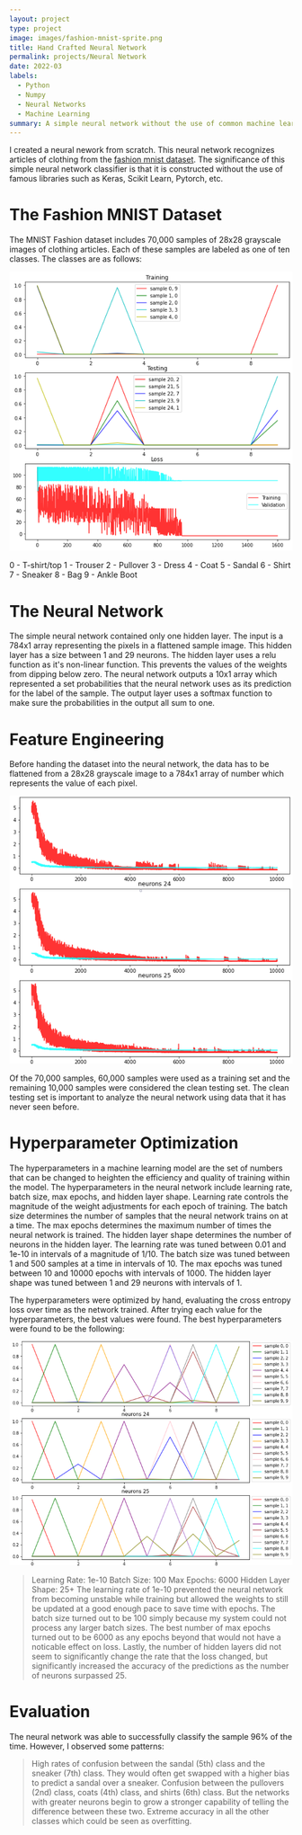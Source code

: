 ```yaml
---
layout: project
type: project
image: images/fashion-mnist-sprite.png
title: Hand Crafted Neural Network
permalink: projects/Neural Network
date: 2022-03
labels:
  - Python
  - Numpy
  - Neural Networks
  - Machine Learning
summary: A simple neural network without the use of common machine learning libraries.
---
```


I created a neural nework from scratch. This neural network recognizes articles of clothing from the [fashion mnist dataset](http://fashion-mnist.s3-website.eu-central-1.amazonaws.com/). The significance of this simple neural network classifier is that it is constructed without the use of famous libraries such as Keras, Scikit Learn, Pytorch, etc.

# The Fashion MNIST Dataset
The MNIST Fashion dataset includes 70,000 samples of 28x28 grayscale images of clothing articles. Each of these samples are labeled as one of ten classes. The classes are as follows:

<img class = "ui medium floated right image" src = "../images/bad-neural-network.png">

0 - T-shirt/top
1 - Trouser
2 - Pullover
3 - Dress
4 - Coat
5 - Sandal
6 - Shirt
7 - Sneaker
8 - Bag
9 - Ankle Boot

# The Neural Network
The simple neural network contained only one hidden layer. The input is a 784x1 array representing the pixels in a flattened sample image. This hidden layer has a size between 1 and 29 neurons. The hidden layer uses a relu function as it's non-linear function. This prevents the values of the weights from dipping below zero. The neural network outputs a 10x1 array which represented a set probabilities that the neural network uses as its prediction for the label of the sample. The output layer uses a softmax function to make sure the probabilities in the output all sum to one.

# Feature Engineering 
Before handing the dataset into the neural network, the data has to be flattened from a 28x28 grayscale image to a 784x1 array of number which represents the value of each pixel.

<img class = "ui medium floated left image" src = "../images/neuron-optimization.png">

Of the 70,000 samples, 60,000 samples were used as a training set and the remaining 10,000 samples were considered the clean testing set. The clean testing set is important to analyze the neural network using data that it has never seen before. 

# Hyperparameter Optimization
The hyperparameters in a machine learning model are the set of numbers that can be changed to heighten the efficiency and quality of training within the model. The hyperparameters in the neural network include learning rate, batch size, max epochs, and hidden layer shape. Learning rate controls the magnitude of the weight adjustments for each epoch of training. The batch size determines the number of samples that the neural network trains on at a time. The max epochs determines the maximum number of times the neural network is trained. The hidden layer shape determines the number of neurons in the hidden layer. The learning rate was tuned between 0.01 and 1e-10 in intervals of a magnitude of 1/10. The batch size was tuned between 1 and 500 samples at a time in intervals of 10. The max epochs was tuned between 10 and 10000 epochs with intervals of 1000. The hidden layer shape was tuned between 1 and 29 neurons with intervals of 1.

The hyperparameters were optimized by hand, evaluating the cross entropy loss over time as the network trained. After trying each value for the hyperparameters, the best values were found. The best hyperparameters were found to be the following:

<img class = "ui medium floated right image" src = "../images/neuron-optimization-pred.png">

> Learning Rate: 1e-10
> Batch Size: 100
> Max Epochs: 6000
> Hidden Layer Shape: 25+
The learning rate of 1e-10 prevented the neural network from becoming unstable while training but allowed the weights to still be updated at a good enough pace to save time with epochs. The batch size turned out to be 100 simply because my system could not process any larger batch sizes. The best number of max epochs turned out to be 6000 as any epochs beyond that would not have a noticable effect on loss. Lastly, the number of hidden layers did not seem to significantly change the rate that the loss changed, but significantly increased the accuracy of the predictions as the number of neurons surpassed 25.

# Evaluation
The neural network was able to successfully classify the sample 96% of the time. However, I observed some patterns: 
> High rates of confusion between the sandal (5th) class and the sneaker (7th) class. They would often get swapped with a higher bias to predict a sandal over a sneaker. 
> Confusion between the pullovers (2nd) class, coats (4th) class, and shirts (6th) class. But the networks with greater neurons begin to grow a stronger capability of telling the difference between these two. 
> Extreme accuracy in all the other classes which could be seen as overfitting.
